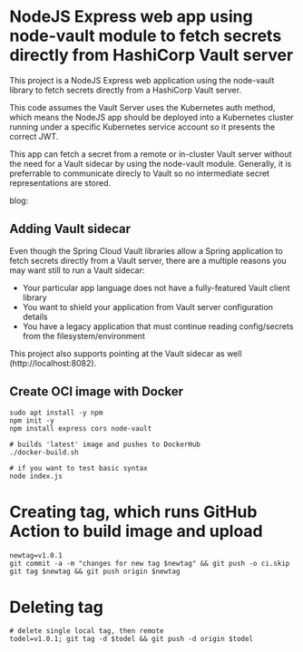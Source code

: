 # NodeJS Express web app using node-vault module to fetch secrets directly from HashiCorp Vault server

This project is a NodeJS Express web application using the node-vault library to fetch secrets directly from a HashiCorp
Vault server.

This code assumes the Vault Server uses the Kubernetes auth method, which means the NodeJS app should be deployed into a Kubernetes cluster running under a specific Kubernetes service account so it presents the correct JWT.

This app can fetch a secret from a remote or in-cluster Vault server without the need for a Vault sidecar by using the node-vault module. Generally, it is preferrable to communicate direcly to Vault so no intermediate secret representations are stored.

blog: 

## Adding Vault sidecar

Even though the Spring Cloud Vault libraries allow a Spring application to fetch secrets directly from a Vault server, there are a multiple reasons you may want still to run a Vault sidecar:

* Your particular app language does not have a fully-featured Vault client library
* You want to shield your application from Vault server configuration details
* You have a legacy application that must continue reading config/secrets from the filesystem/environment

This project also supports pointing at the Vault sidecar as well (http://localhost:8082).


## Create OCI image with Docker

```
sudo apt install -y npm
npm init -y
npm install express cors node-vault

# builds 'latest' image and pushes to DockerHub
./docker-build.sh

# if you want to test basic syntax
node index.js
```

# Creating tag, which runs GitHub Action to build image and upload

```
newtag=v1.0.1
git commit -a -m "changes for new tag $newtag" && git push -o ci.skip
git tag $newtag && git push origin $newtag
```

# Deleting tag

```
# delete single local tag, then remote
todel=v1.0.1; git tag -d $todel && git push -d origin $todel
```
